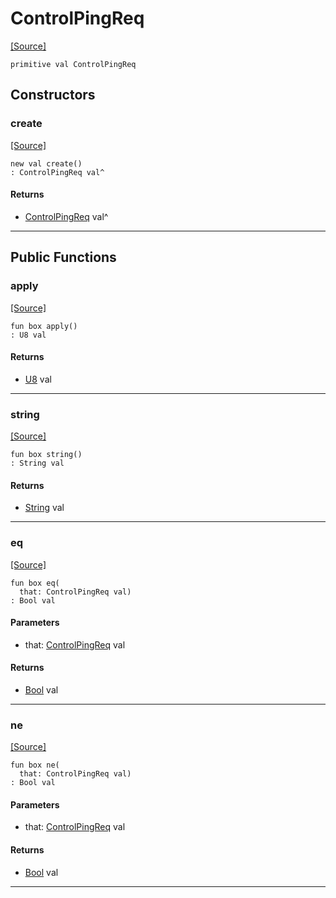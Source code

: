 # ControlPingReq
<span class="source-link">[[Source]](src/mqtt-primitives/controlBytes.md#L-0-13)</span>
```pony
primitive val ControlPingReq
```

## Constructors

### create
<span class="source-link">[[Source]](src/mqtt-primitives/controlBytes.md#L-0-13)</span>


```pony
new val create()
: ControlPingReq val^
```

#### Returns

* [ControlPingReq](mqtt-primitives-ControlPingReq.md) val^

---

## Public Functions

### apply
<span class="source-link">[[Source]](src/mqtt-primitives/controlBytes.md#L-0-13)</span>


```pony
fun box apply()
: U8 val
```

#### Returns

* [U8](builtin-U8.md) val

---

### string
<span class="source-link">[[Source]](src/mqtt-primitives/controlBytes.md#L-0-13)</span>


```pony
fun box string()
: String val
```

#### Returns

* [String](builtin-String.md) val

---

### eq
<span class="source-link">[[Source]](src/mqtt-primitives/controlBytes.md#L-0-13)</span>


```pony
fun box eq(
  that: ControlPingReq val)
: Bool val
```
#### Parameters

*   that: [ControlPingReq](mqtt-primitives-ControlPingReq.md) val

#### Returns

* [Bool](builtin-Bool.md) val

---

### ne
<span class="source-link">[[Source]](src/mqtt-primitives/controlBytes.md#L-0-13)</span>


```pony
fun box ne(
  that: ControlPingReq val)
: Bool val
```
#### Parameters

*   that: [ControlPingReq](mqtt-primitives-ControlPingReq.md) val

#### Returns

* [Bool](builtin-Bool.md) val

---

